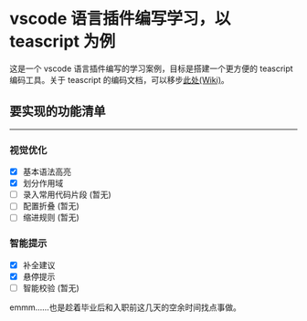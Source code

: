 # vscode 语言插件编写学习，以 teascript 为例

这是一个 vscode 语言插件编写的学习案例，目标是搭建一个更方便的 teascript 编码工具。关于 teascript 的编码文档，可以移步[此处(Wiki)](https://wiki.smbx.world/wiki/Category:TeaScript.vbs)。

## 要实现的功能清单

-----
### 视觉优化

- [x] 基本语法高亮
- [x] 划分作用域
- [ ] 录入常用代码片段 (暂无)
- [ ] 配置折叠 (暂无)
- [ ] 缩进规则 (暂无)

### 智能提示

- [x] 补全建议
- [x] 悬停提示
- [ ] 智能校验 (暂无)

emmm……也是趁着毕业后和入职前这几天的空余时间找点事做。